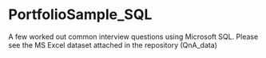 # PortfolioSample_SQL
A few worked out common interview questions using Microsoft SQL.
Please see the MS Excel dataset attached in the repository (QnA_data) 
